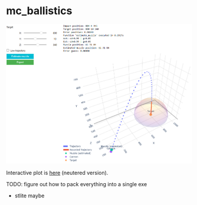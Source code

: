 # mc_ballistics
![img](./docs/plot.png)

Interactive plot is [here](https://tornc.github.io/mc_ballistics/) (neutered version).


TODO: figure out how to pack everything into a single exe
- stlite maybe